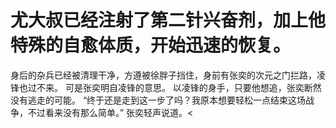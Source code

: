 # 尤大叔已经注射了第二针兴奋剂，加上他特殊的自愈体质，开始迅速的恢复。
身后的杂兵已经被清理干净，方遵被徐胖子挡住，身前有张奕的次元之门拦路，凌锋也过不来。
可是张奕明自凌锋的意思。
以凌锋的身手，只要他想追，张奕断然没有逃走的可能。
“终于还是走到这一步了吗？我原本想要轻松一点结束这场战争，不过看来没有那么简单。”
张奕轻声说道。<

